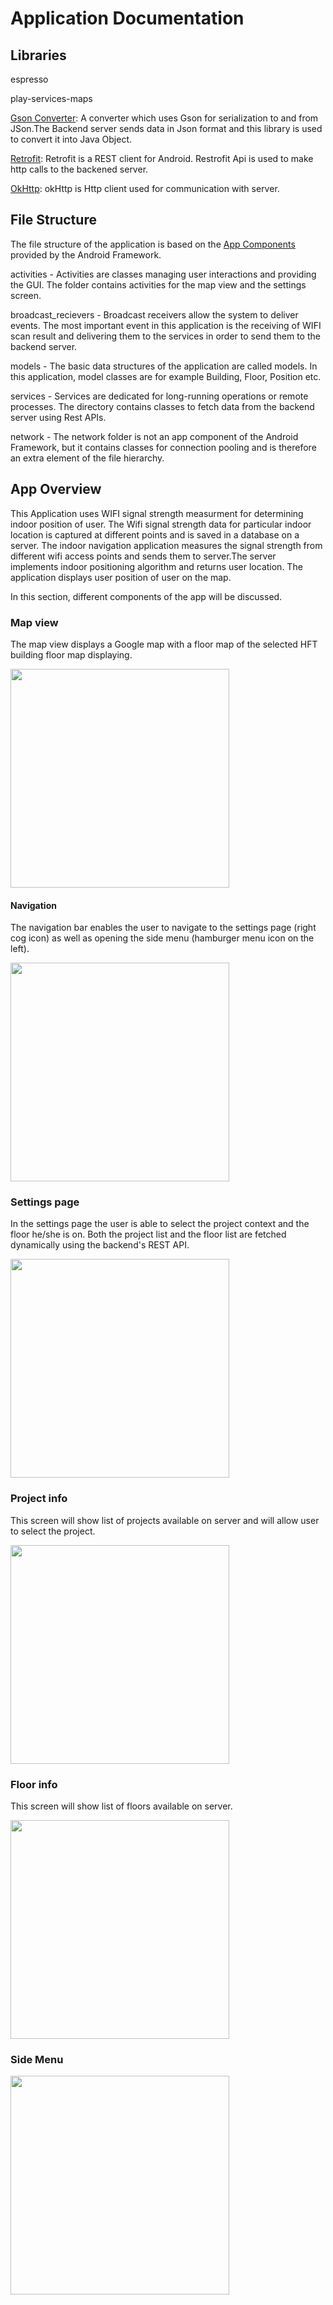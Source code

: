 # Application Documentation

## Libraries
espresso

play-services-maps

[Gson Converter](https://github.com/square/retrofit/tree/master/retrofit-converters/gson):
A converter which uses  Gson for serialization to and from JSon.The Backend server sends data in
Json format and this library is used to convert it into Java Object.

[Retrofit](http://square.github.io/retrofit/):
Retrofit is a REST client for Android. Restrofit Api is used to make http calls to the backened server.

[OkHttp](http://square.github.io/okhttp/):
okHttp is Http client used for communication with server.


## File Structure
The file structure of the application is based on the [App Components](https://developer.android.com/guide/components/fundamentals.html#Components) provided by the Android Framework. 

activities - Activities are classes managing user interactions and providing the GUI.
The folder contains activities for the map view and the settings screen.

broadcast_recievers - Broadcast receivers allow the system to deliver events. 
The most important event in this application is the receiving of WIFI scan result and delivering them to the services in order to send them to the backend server.

models - The basic data structures of the application are called models. 
In this application, model classes are for example Building, Floor, Position etc.

services - Services are dedicated for long-running operations or remote processes. 
The directory contains classes to fetch data from the backend server using Rest APIs.

network - The network folder is not an app component of the Android Framework, but it contains classes for connection pooling and is therefore an extra element of the file hierarchy.

## App Overview
This Application uses WIFI signal strength measurment for determining indoor position of user.
The Wifi signal strength data for particular indoor location is captured at different points
and is saved in a database on a server. The indoor navigation application measures the signal strength
from different wifi access points and sends them to server.The server implements indoor positioning
algorithm and returns user location. The application displays user position of user on the map.


In this section, different components of the app will be discussed.

### Map view

The map view displays a Google map with a floor map of the selected HFT building floor map displaying.

<img src="images/map_view_1.png" width="350px">

#### Navigation

The navigation bar enables the user to navigate to the settings page (right cog icon) as well as opening the side menu (hamburger menu icon on the left).

<img src="images/navigation_bar.png" width="350px">

### Settings page

In the settings page the user is able to select the project context and the floor he/she is on. Both the project list and the floor list are fetched dynamically using the backend's REST API.


<img src="images/settings.png" width="350px">

### Project info
This screen will show list of projects available on server and will allow user to select the project.

<img src="images/settings_project_list.png" width="350px">

### Floor info
This screen will show list of floors available on server.

<img src="images/settings_floor_list.png" width="350px">


### Side Menu

<img src="images/side_menu.png" width="350px">
